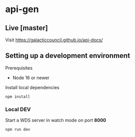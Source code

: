 # api-gen

## Live [master]

Visit https://galacticcouncil.github.io/api-docs/

## Setting up a development environment

Prerequisites

- Node 16 or newer

Install local dependencies

```
npm install
```

### Local DEV

Start a WDS server in watch mode on port **8000**

```
npm run dev
```
